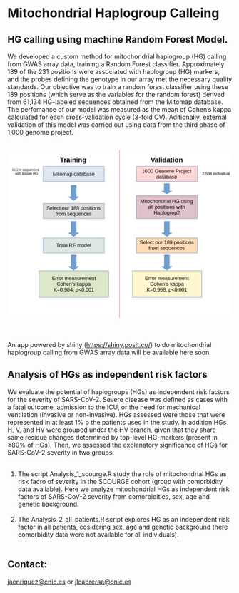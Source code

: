 # Mitochondrial Haplogroup Calleing
## HG calling using machine Random Forest Model.

We developed a custom method for mitochondrial haplogroup (HG) calling from GWAS array data, training a Random Forest classifier. Approximately 189 of the 231 positions were associated with haplogroup (HG) markers, and the probes defining the genotype in our array met the necessary quality standards. Our objective was to train a random forest classifier using these 189 positions (which serve as the variables for the random forest) derived from 61,134 HG-labeled sequences obtained from the Mitomap database. The perfomance of our model was measured as the mean of Cohen’s kappa calculated for each cross-validation cycle (3-fold CV). Aditionally, external validation of this model was carried out using data from the third phase of 1,000 genome project.<br><br>
<p align="center">
  <img src="https://github.com/Cabrera-alarcon/GENOXPHOS/blob/master/HG_Caller_and_analysis/Train_validation_workflow.png" width="1000" title="hover text">
</p>

<br><br>
An app powered by shiny (https://shiny.posit.co/) to do mitochondrial haplogroup calling from GWAS array data will be available here soon.

## Analysis of HGs as independent risk factors

We evaluate the potential of haplogroups (HGs) as independent risk factors for the severity of SARS-CoV-2. Severe disease was defined as cases with a fatal outcome, admission to the ICU, or the need for mechanical ventilation (invasive or non-invasive). HGs assessed were those that were represented in at least 1% o the patients used in the study. In addition HGs H, V, and HV were grouped under the HV branch, given that they share same residue changes determined by top-level HG-markers (present in ≥80% of HGs).
Then, we assessed the explanatory significance of HGs for SARS-CoV-2 severity in two groups:<br><br>
1. The script Analysis_1_scourge.R study the role of mitochondrial HGs as risk facro of severity in the SCOURGE cohort (group with comorbidity data available). Here we analyze mitochondrial HGs as independent risk factors of SARS-CoV-2 severity from comorbidities, sex, age and genetic background.<br><br>
2. The Analysis_2_all_patients.R script explores HG as an independent risk factor in all patients, cosidering sex, age and genetic background (here comorbidity data were not available for all individuals).<br><br>
## Contact: 
jaenriquez@cnic.es or jlcabreraa@cnic.es 

